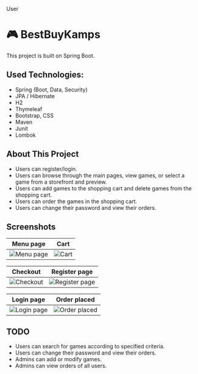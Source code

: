 User
# :video_game: BestBuyKamps

This project is built on Spring Boot.

## Used Technologies:

* Spring (Boot, Data, Security)
* JPA / Hibernate
* H2
* Thymeleaf
* Bootstrap, CSS
* Maven
* Junit
* Lombok

## About This Project
* Users can register/login.
* Users can browse through the main pages, view games, or select a game from a storefront and preview.
* Users can add games to the shopping cart and delete games from the shopping cart.
* Users can order the games in the shopping cart.
* Users can change their password and view their orders.
## Screenshots

Menu page      |  Cart
:------------------------:|:-------------------------:
![Menu page](/static/demo_images/main_page.png)  |  ![Cart](/static/demo_images/cart_page.png)

Checkout      |  Register page
:------------------------:|:-------------------------:
![Checkout](/static/demo_images/checkout_page.png)  |  ![Register page](/static/demo_images/register_page.png)

Login page      |  Order placed
:------------------------:|:-------------------------:
![Login page](/static/demo_images/login_page.png)  |  ![Order placed](/static/demo_images/order_placed.png)

## TODO

* Users can search for games according to specified criteria.
* Users can change their password and view their orders.
* Admins can add or modify games.
* Admins can view orders of all users.
